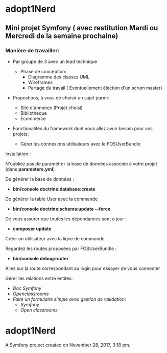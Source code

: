 # adopt1Nerd

## Mini projet Symfony ( avec restitution Mardi ou Mercredi de la semaine prochaine)

### Manière de travailler:

- Par groupe de 3 avec un lead technique
    - Phase de conception:
        - Diagramme des classes UML
        - Wireframes
        - Partage du travail ( Eventuellement élection d'un scrum master)

- Propostions, à vous de choisir un sujet parmi:

    - Site d'annonce (Projet choisi)
    - Bibliotheque
    - Ecommerce

- Fonctionalités du framework dont vous allez avoir besoin pour vos projets:

    - Gérer les connexions utilisateurs avec le FOSUserBundle

Installation : 

N'oubliez pas de paramétrer la base de données associée à votre projet (dans __parameters.yml__)

De générer la base de données : 
- __bin/console doctrine:database:create__

De générer la table User avec la commande
- __bin/console doctrine:schema:update --force__

De vous assurer que toutes les dépendances sont à jour : 
- __composer update__

Créer un utilisateur avec la ligne de commande

Regardez les routes proposées par FOSUserBundle :
- __bin/console debug:router__

Allez sur la route correspondant au login pour essayer de vous connecter

Gérer les relations entre entités:
- *Doc Symfony*
- *Openclassrooms*
- *Faire un formulaire simple avec gestion de validation*:
    - *Symfony*
    - *Open classrooms*

adopt1Nerd
==========

A Symfony project created on November 28, 2017, 3:18 pm.

